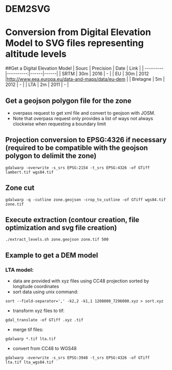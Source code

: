 # DEM2SVG
# Conversion from Digital Elevation Model to SVG files representing altitude levels

##Get a Digital Elevation Model
| Sourc    | Precision | Date | Link |
| ---------|----------:|------|------|
| SRTM     | 30m       | 2016 | - |
| EU       | 30m       | 2012 |http://www.eea.europa.eu/data-and-maps/data/eu-dem |
| Bretagne | 5m        | 2012 | - |
| LTA      | 2m        | 2011 | - |

## Get a geojson polygon file for the zone
- overpass request to get xml file and convert to geojson with JOSM. 
- Note that overpass request only provides a list of ways not always clockwise when requesting a boundary limit

## Projection conversion to EPSG:4326 if necessary (required to be compatible with the geojson polygon to delimit the zone)
```
gdalwarp -overwrite -s_srs EPSG:2154 -t_srs EPSG:4326 -of GTiff lambert.tif wgs84.tif
```

## Zone cut
```
gdalwarp -q -cutline zone.geojson -crop_to_cutline -of GTiff wgs84.tif zone.tif
```

## Execute extraction (contour creation, file optimization and svg file creation)
```
./extract_levels.sh zone.geojson zone.tif 500
```

## Example to get a DEM model
### LTA model:
- data are provided with xyz files using CC48 projection sorted by longitude coordinates
- sort data using unix command: 
```
sort --field-separator=',' -k2,2 -k1,1 1208000_7296000.xyz > sort.xyz
```
- transform xyz files to tif: 
```
gdal_translate -of GTiff .xyz .tif
```
- merge tif files: 
```
gdalwarp *.tif lta.tif
```
- convert from CC48 to WGS48
```
gdalwarp -overwrite -s_srs EPSG:3948 -t_srs EPSG:4326 -of GTiff lta.tif lta_wgs84.tif
```
